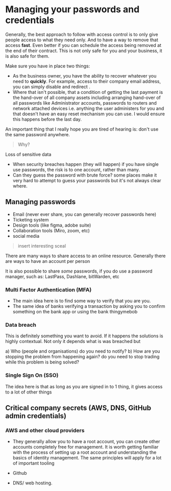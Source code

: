 # Managing your passwords and credentials

Generally, the best approach to follow with access control is to only give people access to what they need only. And to have a way to remove that access **fast**. 
Even better if you can schedule the access being removed at the end of their contract. This is not only safe for you and your business, it is also safe for them.

Make sure you have in place two things:

* As the business owner, you have the ability to recover whatever you need to **quickly**. For example, access to their company email address, you can simply disable and redirect .
* Where that isn't possible, that a condition of getting the last payment  is the hand-over of all company assets including arranging hand-over of all passwords like Administrator accounts, passwords to routers and network attached devices i.e. anything the user administers for you and that doesn't have an easy reset mechanism you can use. I would ensure this happens before the last day.


An important thing that I really hope you are tired of hearing is: don't use the same password anywhere. 

> Why? 

Loss of sensitive data


* When security breaches happen (they will happen) if you have single use passwords, the risk is to one account, rather than many.
* Can they guess the password with brute force? some places make it very hard to attempt to guess your passwords but it's not always clear where.



## Managing passwords


* Email (never ever share, you can generally recover passwords here)
* Ticketing system
* Design tools (like figma, adobe suite)
* Collaboration tools (Miro, zoom, etc)
* social media

> insert interesting sceal

There are many ways to share access to an online resource. Generally there are ways to have an account per person

It is also possible to share *some* passwords, if you do  use a password manager, such as: LastPass, Dashlane, bitWarden, etc


### Multi Factor Authentication (MFA)

* The main idea here is to find some way to verify that you are you. 
* The same idea of banks verifying a transaction by asking you to confirm something on the bank app or using the bank thingymebob

### Data breach

This is definitely something you want to avoid. If it happens the solutions is highly contextual. Not only it depends what is was breached but 

a) Who (people and organisations) do you need to notify? 
b) How are you stopping the problem from happening again? 
do you need to stop trading while this problem is being solved?


### Single Sign On (SSO)

The idea here is that as long as you are signed in to 1 thing, it gives access to a lot of other things

## Critical company secrets (AWS, DNS, GitHub admin credentials)

### AWS and other cloud providers

* They generally allow you to have a root account, you can create other accounts completely free for management. It is worth getting familiar with the process of setting up a root account and understanding the basics of identity management. The same principles will apply for a lot of important tooling

* Github

* DNS/ web hosting. 

